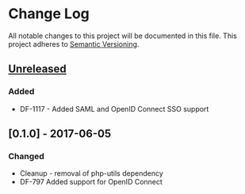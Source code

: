# Change Log
All notable changes to this project will be documented in this file.
This project adheres to [Semantic Versioning](http://semver.org/).

## [Unreleased]
### Added
- DF-1117 - Added SAML and OpenID Connect SSO support

## [0.1.0] - 2017-06-05
### Changed
- Cleanup - removal of php-utils dependency
- DF-797 Added support for OpenID Connect

[Unreleased]: https://github.com/dreamfactorysoftware/df-oidc/compare/0.1.0...HEAD